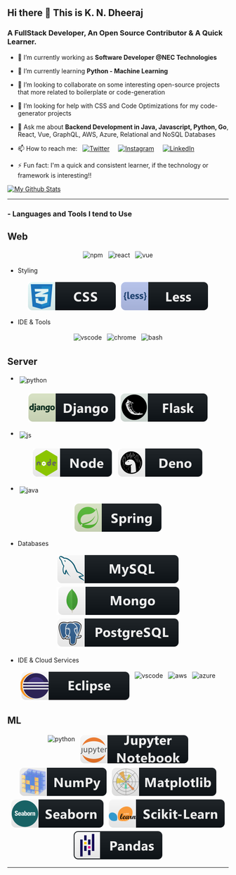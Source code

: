 ## Hi there 👋 This is K. N. Dheeraj

### A FullStack Developer, An Open Source Contributor & A Quick Learner.

<!-- <img align="right" src="https://github.com/himanshusharma89/himanshusharma89/blob/master/coding.gif" width="40%"/> -->

- 🔭 I’m currently working as **Software Developer @NEC Technologies**
- 🌱 I’m currently learning **Python - Machine Learning**
- 👯 I’m looking to collaborate on some interesting open-source projects that more related to boilerplate or code-generation
- 🤔 I’m looking for help with CSS and Code Optimizations for my code-generator projects
- 💬 Ask me about **Backend Development in Java, Javascript, Python, Go**, React, Vue, GraphQL, AWS, Azure, Relational and NoSQL Databases
- 📫 How to reach me:&nbsp;&nbsp;
[<img alt="Twitter" width="3%" src="https://img.icons8.com/color/48/000000/twitter.png" />](https://twitter.com/itsKNDheeraj)&nbsp;&nbsp;&nbsp;&nbsp;
[<img alt="Instagram" width="3%" src="https://img.icons8.com/color/48/000000/instagram.png" />](https://www.instagram.com/kndheeraj/)&nbsp;&nbsp;&nbsp;&nbsp;
[<img alt="LinkedIn" width="3%" src="https://img.icons8.com/color/48/000000/linkedin.png" />](https://www.linkedin.com/in/k-n-dheeraj-878315106/)

- ⚡ Fun fact: I'm a quick and consistent learner, if the technology or framework is interesting!! 

[![My Github Stats](https://github-readme-stats.vercel.app/api?username=DheerajKN&show_icons=true&title_color=fff&icon_color=79ff97&text_color=9f9f9f&bg_color=151515)](https://github.com/DheerajKN/github-readme-stats)

*************
### - Languages and Tools I tend to Use

<!-- For more icons please follow  https://github.com/MikeCodesDotNET/ColoredBadges -->
## Web
<p align="center">
  <img src="https://github.com/DheerajKN/ColoredBadges/blob/master/svg/dev/services/npm.svg" alt="npm" style="vertical-align:top; margin:4px">
  <img src="https://github.com/DheerajKN/ColoredBadges/blob/master/svg/dev/frameworks/react.svg" alt="react" style="vertical-align:top; margin:4px">
  <img src="https://github.com/DheerajKN/ColoredBadges/blob/master/svg/dev/frameworks/vue.svg" alt="vue" style="vertical-align:top; margin:4px">
</p>

- Styling
<p align="center">
    <img src="https://github.com/DheerajKN/ColoredBadges/blob/master/svg/dev/languages/css.svg" alt="css" style="vertical-align:top; margin:4px">
    <img src="https://github.com/DheerajKN/ColoredBadges/blob/master/svg/dev/frameworks/less.svg" alt="less" style="vertical-align:top; margin:4px">
</p>

- IDE & Tools
<p align="center">
  <img src="https://github.com/DheerajKN/ColoredBadges/blob/master/svg/dev/tools/visualstudio_code.svg" alt="vscode" style="vertical-align:top; margin:4px">
  <img src="https://github.com/DheerajKN/ColoredBadges/blob/master/svg/dev/misc/chrome.svg" alt="chrome" style="vertical-align:top; margin:4px">
  <img src="https://github.com/DheerajKN/ColoredBadges/blob/master/svg/dev/tools/bash.svg" alt="bash" style="vertical-align:top; margin:4px">
</p>

## Server
- <img src="https://github.com/DheerajKN/ColoredBadges/blob/master/svg/dev/languages/python.svg" alt="python" style="vertical-align:top; margin:4px">
<p align="center">
  <img src="https://github.com/DheerajKN/ColoredBadges/blob/master/svg/dev/frameworks/django.svg" alt="django" style="vertical-align:top; margin:4px">
  <img src="https://github.com/DheerajKN/ColoredBadges/blob/master/svg/dev/frameworks/flask.svg" alt="flask" style="vertical-align:top; margin:4px">
</p>

- <img src="https://github.com/DheerajKN/ColoredBadges/blob/master/svg/dev/languages/js.svg" alt="js" style="vertical-align:top; margin:4px">
<p align="center">
    <img src="https://github.com/DheerajKN/ColoredBadges/blob/master/svg/dev/languages/node.svg" alt="node" style="vertical-align:top; margin:4px">
    <img src="https://github.com/DheerajKN/ColoredBadges/blob/master/svg/dev/languages/deno.svg" alt="deno" style="vertical-align:top; margin:4px">
</p>

- <img src="https://github.com/DheerajKN/ColoredBadges/blob/master/svg/dev/languages/java.svg" alt="java" style="vertical-align:top; margin:4px">
<p align="center">
    <img src="https://github.com/DheerajKN/ColoredBadges/blob/master/svg/dev/frameworks/spring.svg" alt="spring" style="vertical-align:top; margin:4px">
</p>

- Databases 
<p align="center">
  <img src="https://github.com/DheerajKN/ColoredBadges/blob/master/svg/dev/services/mysql.svg" alt="mysql" style="vertical-align:top; margin:4px">
  <img src="https://github.com/DheerajKN/ColoredBadges/blob/master/svg/dev/services/mongo.svg" alt="mongo" style="vertical-align:top; margin:4px">
  <img src="https://github.com/DheerajKN/ColoredBadges/blob/master/svg/dev/services/postgresql.svg" alt="postgresql" style="vertical-align:top; margin:4px">
</p>

- IDE & Cloud Services
<p align="center">
  <img src="https://github.com/DheerajKN/ColoredBadges/blob/master/svg/dev/tools/eclipse.svg" alt="eclipse" style="vertical-align:top; margin:4px">
  <img src="https://github.com/DheerajKN/ColoredBadges/blob/master/svg/dev/tools/visualstudio_code.svg" alt="vscode" style="vertical-align:top; margin:4px">
  <img src="https://github.com/DheerajKN/ColoredBadges/blob/master/svg/dev/services/aws.svg" alt="aws" style="vertical-align:top; margin:4px">
  <img src="https://github.com/DheerajKN/ColoredBadges/blob/master/svg/dev/services/azure.svg" alt="azure" style="vertical-align:top; margin:4px">
</p>

## ML
<p align="center">
  <img src="https://github.com/DheerajKN/ColoredBadges/blob/master/svg/dev/languages/python.svg" alt="python" style="vertical-align:top; margin:4px">
  <img src="https://github.com/DheerajKN/ColoredBadges/blob/master/svg/dev/tools/jupyter_notebook.svg" alt="jupyter_notebook" style="vertical-align:top; margin:4px">
  <img src="https://github.com/DheerajKN/ColoredBadges/blob/master/svg/dev/frameworks/numpy.svg" alt="numpy" style="vertical-align:top; margin:4px">
  <img src="https://github.com/DheerajKN/ColoredBadges/blob/master/svg/dev/frameworks/matplotlib.svg" alt="matplotlib" style="vertical-align:top; margin:4px">
  <img src="https://github.com/DheerajKN/ColoredBadges/blob/master/svg/dev/frameworks/seaborn.svg" alt="seaborn" style="vertical-align:top; margin:4px">
  <img src="https://github.com/DheerajKN/ColoredBadges/blob/master/svg/dev/frameworks/scikit-learn.svg" alt="scikit-learn" style="vertical-align:top; margin:4px">
  <img src="https://github.com/DheerajKN/ColoredBadges/blob/master/svg/dev/frameworks/pandas.svg" alt="pandas" style="vertical-align:top; margin:4px">
</p>

***********************************
 
